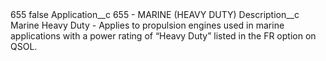 <?xml version="1.0" encoding="UTF-8"?>
<CustomMetadata xmlns="http://soap.sforce.com/2006/04/metadata" xmlns:xsi="http://www.w3.org/2001/XMLSchema-instance" xmlns:xsd="http://www.w3.org/2001/XMLSchema">
    <label>655</label>
    <protected>false</protected>
    <values>
        <field>Application__c</field>
        <value xsi:type="xsd:string">655 - MARINE (HEAVY DUTY)</value>
    </values>
    <values>
        <field>Description__c</field>
        <value xsi:type="xsd:string">Marine Heavy Duty - Applies to propulsion engines used in marine applications with a power rating of “Heavy Duty” listed in the FR option on QSOL.</value>
    </values>
</CustomMetadata>
